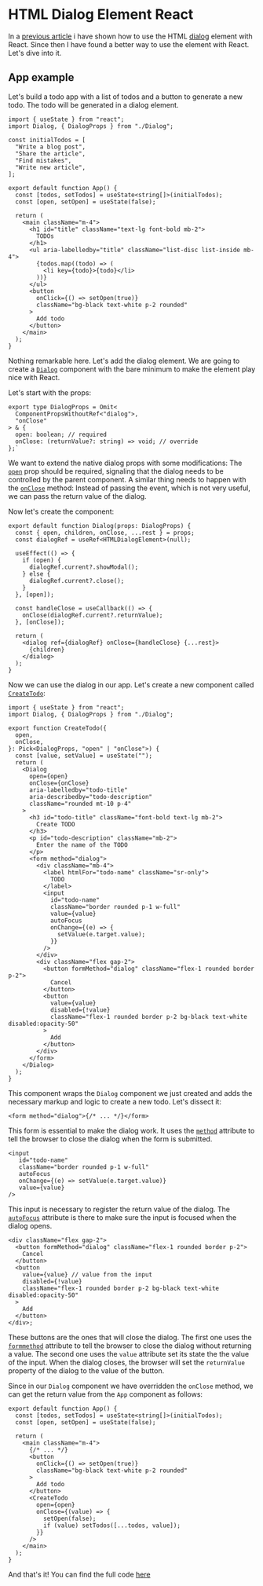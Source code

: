 # HTML Dialog Element React

In a [previous article](https://dev.to/fibonacid/taming-the-html-dialog-with-react-and-tailwindcss-5hec) i have shown how to use the HTML [dialog](https://developer.mozilla.org/en-US/docs/Web/HTML/Element/dialog) element with React. Since then I have found a better way to use the element with React. Let's dive into it.

## App example

Let's build a todo app with a list of todos and a button to generate a new todo. The todo will be generated in a dialog element.

```tsx
import { useState } from "react";
import Dialog, { DialogProps } from "./Dialog";

const initialTodos = [
  "Write a blog post",
  "Share the article",
  "Find mistakes",
  "Write new article",
];

export default function App() {
  const [todos, setTodos] = useState<string[]>(initialTodos);
  const [open, setOpen] = useState(false);

  return (
    <main className="m-4">
      <h1 id="title" className="text-lg font-bold mb-2">
        TODOs
      </h1>
      <ul aria-labelledby="title" className="list-disc list-inside mb-4">
        {todos.map((todo) => (
          <li key={todo}>{todo}</li>
        ))}
      </ul>
      <button
        onClick={() => setOpen(true)}
        className="bg-black text-white p-2 rounded"
      >
        Add todo
      </button>
    </main>
  );
}
```

Nothing remarkable here. Let's add the dialog element.
We are going to create a [`Dialog`](https://github.com/fibonacid/html-dialog-element-react/blob/main/src/Dialog.tsx) component with the bare minimum to make the element play nice with React.

Let's start with the props:

```tsx
export type DialogProps = Omit<
  ComponentPropsWithoutRef<"dialog">,
  "onClose"
> & {
  open: boolean; // required
  onClose: (returnValue?: string) => void; // override
};`
```

We want to extend the native dialog props with some modifications:
The [`open`](https://developer.mozilla.org/en-US/docs/Web/HTML/Element/dialog#open) prop should be required, signaling that the dialog needs to be controlled by the parent component.
A similar thing needs to happen with the [`onClose`](https://developer.mozilla.org/en-US/docs/Web/API/HTMLDialogElement/close_event) method: Instead of passing the event, which is not very useful, we can pass the return value of the dialog.

Now let's create the component:

```tsx
export default function Dialog(props: DialogProps) {
  const { open, children, onClose, ...rest } = props;
  const dialogRef = useRef<HTMLDialogElement>(null);

  useEffect(() => {
    if (open) {
      dialogRef.current?.showModal();
    } else {
      dialogRef.current?.close();
    }
  }, [open]);

  const handleClose = useCallback(() => {
    onClose(dialogRef.current?.returnValue);
  }, [onClose]);

  return (
    <dialog ref={dialogRef} onClose={handleClose} {...rest}>
      {children}
    </dialog>
  );
}
```

Now we can use the dialog in our app.
Let's create a new component called [`CreateTodo`](https://github.com/fibonacid/html-dialog-element-react/blob/main/src/CreateTodo.tsx):

```tsx
import { useState } from "react";
import Dialog, { DialogProps } from "./Dialog";

export function CreateTodo({
  open,
  onClose,
}: Pick<DialogProps, "open" | "onClose">) {
  const [value, setValue] = useState("");
  return (
    <Dialog
      open={open}
      onClose={onClose}
      aria-labelledby="todo-title"
      aria-describedby="todo-description"
      className="rounded mt-10 p-4"
    >
      <h3 id="todo-title" className="font-bold text-lg mb-2">
        Create TODO
      </h3>
      <p id="todo-description" className="mb-2">
        Enter the name of the TODO
      </p>
      <form method="dialog">
        <div className="mb-4">
          <label htmlFor="todo-name" className="sr-only">
            TODO
          </label>
          <input
            id="todo-name"
            className="border rounded p-1 w-full"
            value={value}
            autoFocus
            onChange={(e) => {
              setValue(e.target.value);
            }}
          />
        </div>
        <div className="flex gap-2">
          <button formMethod="dialog" className="flex-1 rounded border p-2">
            Cancel
          </button>
          <button
            value={value}
            disabled={!value}
            className="flex-1 rounded border p-2 bg-black text-white disabled:opacity-50"
          >
            Add
          </button>
        </div>
      </form>
    </Dialog>
  );
}
```

This component wraps the `Dialog` component we just created and adds the necessary markup and logic to create a new todo. Let's dissect it:

```tsx
<form method="dialog">{/* ... */}</form>
```

This form is essential to make the dialog work. It uses the [`method`](https://developer.mozilla.org/en-US/docs/Web/HTML/Element/form#method) attribute to tell the browser to close the dialog when the form is submitted.

```tsx
<input
   id="todo-name"
   className="border rounded p-1 w-full"
   autoFocus
   onChange={(e) => setValue(e.target.value)}
   value={value}
/>
```

This input is necessary to register the return value of the dialog. The [`autoFocus`](https://developer.mozilla.org/en-US/docs/Web/HTML/Global_attributes/autofocus) attribute is there to make sure the input is focused when the dialog opens.

```tsx
<div className="flex gap-2">
  <button formMethod="dialog" className="flex-1 rounded border p-2">
    Cancel
  </button>
  <button
    value={value} // value from the input
    disabled={!value}
    className="flex-1 rounded border p-2 bg-black text-white disabled:opacity-50"
  >
    Add
  </button>
</div>;
```

These buttons are the ones that will close the dialog. The first one uses the [`formmethod`](https://developer.mozilla.org/en-US/docs/Web/HTML/Element/button#formmethod) attribute to tell the browser to close the dialog without returning a value. The second one uses the `value` attribute set its state the the value of the input. When the dialog closes, the browser will set the `returnValue` property of the dialog to the value of the button.

Since in our `Dialog` component we have overridden the `onClose` method, we can get the return value from the `App` component as follows:

```tsx
export default function App() {
  const [todos, setTodos] = useState<string[]>(initialTodos);
  const [open, setOpen] = useState(false);

  return (
    <main className="m-4">
      {/* ... */}
      <button
        onClick={() => setOpen(true)}
        className="bg-black text-white p-2 rounded"
      >
        Add todo
      </button>
      <CreateTodo
        open={open}
        onClose={(value) => {
          setOpen(false);
          if (value) setTodos([...todos, value]);
        }}
      />
    </main>
  );
}
```

And that's it! You can find the full code [here](https://github.com/fibonacid/html-dialog-element-react/tree/main/src)
